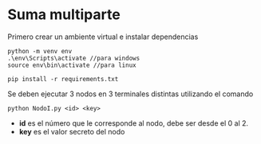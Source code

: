# Suma multiparte

Primero crear un ambiente virtual e instalar dependencias

```
python -m venv env
.\env\Scripts\activate //para windows
source env\bin\activate //para linux

pip install -r requirements.txt
```

Se deben ejecutar 3 nodos en 3 terminales distintas utilizando el comando 

```
python NodoI.py <id> <key>
```

- **id** es el número que le corresponde al nodo, debe ser desde el 0 al 2.
- **key** es el valor secreto del nodo